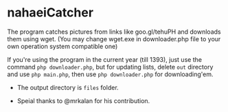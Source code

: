 # nahaeiCatcher 
The program catches pictures from links like goo.gl/tehuPH and downloads them using wget. (You may change wget.exe in downloader.php file to your own operation system compatible one)

If you're using the program in the current year (till 1393), just use the command `php downloader.php`, but for updating lists, delete `out` directory and use `php main.php`, then use `php downloader.php` for downloading'em.

- The output directory is `files` folder.
* Speial thanks to @mrkalan for his contribution.
